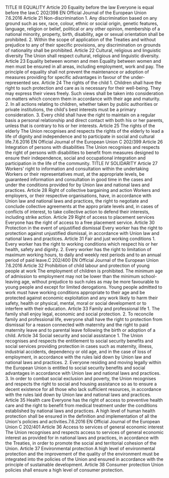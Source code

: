TITLE III
EQUALITY
Article 20
Equality before the law
Everyone is equal before the law.C 202/398
EN
Official Journal of the European Union
7.6.2016
Article 21
Non-discrimination
1.
Any discrimination based on any ground such as sex, race, colour, ethnic or social origin,
genetic features, language, religion or belief, political or any other opinion, membership of a national
minority, property, birth, disability, age or sexual orientation shall be prohibited.
2.
Within the scope of application of the Treaties and without prejudice to any of their specific
provisions, any discrimination on grounds of nationality shall be prohibited.
Article 22
Cultural, religious and linguistic diversity
The Union shall respect cultural, religious and linguistic diversity.
Article 23
Equality between women and men
Equality between women and men must be ensured in all areas, including employment, work
and pay.
The principle of equality shall not prevent the maintenance or adoption of measures providing for
specific advantages in favour of the under-represented sex.
Article 24
The rights of the child
1.
Children shall have the right to such protection and care as is necessary for their well-being.
They may express their views freely. Such views shall be taken into consideration on matters which
concern them in accordance with their age and maturity.
2.
In all actions relating to children, whether taken by public authorities or private institutions, the
child's best interests must be a primary consideration.
3.
Every child shall have the right to maintain on a regular basis a personal relationship and direct
contact with both his or her parents, unless that is contrary to his or her interests.
Article 25
The rights of the elderly
The Union recognises and respects the rights of the elderly to lead a life of dignity and independence
and to participate in social and cultural life.7.6.2016
EN
Official Journal of the European Union
C 202/399
Article 26
Integration of persons with disabilities
The Union recognises and respects the right of persons with disabilities to benefit from measures
designed to ensure their independence, social and occupational integration and participation in the
life of the community.
TITLE IV
SOLIDARITY
Article 27
Workers' right to information and consultation within the undertaking
Workers or their representatives must, at the appropriate levels, be guaranteed information and
consultation in good time in the cases and under the conditions provided for by Union law and
national laws and practices.
Article 28
Right of collective bargaining and action
Workers and employers, or their respective organisations, have, in accordance with Union law and
national laws and practices, the right to negotiate and conclude collective agreements at the appro­
priate levels and, in cases of conflicts of interest, to take collective action to defend their interests,
including strike action.
Article 29
Right of access to placement services
Everyone has the right of access to a free placement service.
Article 30
Protection in the event of unjustified dismissal
Every worker has the right to protection against unjustified dismissal, in accordance with Union law
and national laws and practices.
Article 31
Fair and just working conditions
1.
Every worker has the right to working conditions which respect his or her health, safety
and dignity.
2.
Every worker has the right to limitation of maximum working hours, to daily and weekly rest
periods and to an annual period of paid leave.C 202/400
EN
Official Journal of the European Union
7.6.2016
Article 32
Prohibition of child labour and protection of young people at work
The employment of children is prohibited. The minimum age of admission to employment may not
be lower than the minimum school-leaving age, without prejudice to such rules as may be more
favourable to young people and except for limited derogations.
Young people admitted to work must have working conditions appropriate to their age and be
protected against economic exploitation and any work likely to harm their safety, health or physical,
mental, moral or social development or to interfere with their education.
Article 33
Family and professional life
1.
The family shall enjoy legal, economic and social protection.
2.
To reconcile family and professional life, everyone shall have the right to protection from
dismissal for a reason connected with maternity and the right to paid maternity leave and to parental
leave following the birth or adoption of a child.
Article 34
Social security and social assistance
1.
The Union recognises and respects the entitlement to social security benefits and social services
providing protection in cases such as maternity, illness, industrial accidents, dependency or old age,
and in the case of loss of employment, in accordance with the rules laid down by Union law and
national laws and practices.
2.
Everyone residing and moving legally within the European Union is entitled to social security
benefits and social advantages in accordance with Union law and national laws and practices.
3.
In order to combat social exclusion and poverty, the Union recognises and respects the right to
social and housing assistance so as to ensure a decent existence for all those who lack sufficient
resources, in accordance with the rules laid down by Union law and national laws and practices.
Article 35
Health care
Everyone has the right of access to preventive health care and the right to benefit from medical
treatment under the conditions established by national laws and practices. A high level of human
health protection shall be ensured in the definition and implementation of all the Union's policies
and activities.7.6.2016
EN
Official Journal of the European Union
C 202/401
Article 36
Access to services of general economic interest
The Union recognises and respects access to services of general economic interest as provided for in
national laws and practices, in accordance with the Treaties, in order to promote the social and
territorial cohesion of the Union.
Article 37
Environmental protection
A high level of environmental protection and the improvement of the quality of the environment
must be integrated into the policies of the Union and ensured in accordance with the principle of
sustainable development.
Article 38
Consumer protection
Union policies shall ensure a high level of consumer protection.


